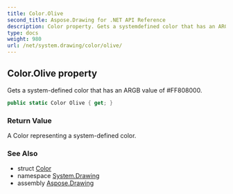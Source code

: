 ```yaml
---
title: Color.Olive
second_title: Aspose.Drawing for .NET API Reference
description: Color property. Gets a systemdefined color that has an ARGB value of FF808000
type: docs
weight: 980
url: /net/system.drawing/color/olive/
---
```

## Color.Olive property

Gets a system-defined color that has an ARGB value of #FF808000.

```csharp
public static Color Olive { get; }
```

### Return Value

A Color representing a system-defined color.

### See Also

* struct [Color](../)
* namespace [System.Drawing](../../color/)
* assembly [Aspose.Drawing](../../../)


